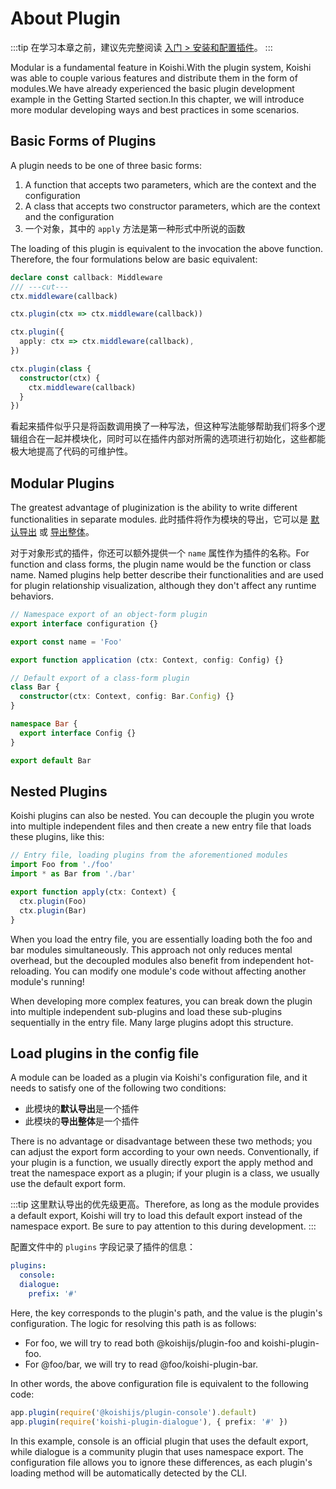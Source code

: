 # About Plugin

:::tip
在学习本章之前，建议先完整阅读 [入门 > 安装和配置插件](../../manual/usage/market.md)。
:::

Modular is a fundamental feature in Koishi.With the plugin system, Koishi was able to couple various features and distribute them in the form of modules.We have already experienced the basic plugin development example in
the Getting Started section.In this chapter, we will introduce more modular developing ways and best practices in some scenarios.

## Basic Forms of Plugins

A plugin needs to be one of three basic forms:

1. A function that accepts two parameters, which are the context and the configuration
2. A class that accepts two constructor parameters, which are the context and the configuration
3. 一个对象，其中的 `apply` 方法是第一种形式中所说的函数

The loading of this plugin is equivalent to the invocation the above function. Therefore, the four formulations below are basic equivalent:

```ts
declare const callback: Middleware
/// ---cut---
ctx.middleware(callback)

ctx.plugin(ctx => ctx.middleware(callback))

ctx.plugin({
  apply: ctx => ctx.middleware(callback),
})

ctx.plugin(class {
  constructor(ctx) {
    ctx.middleware(callback)
  }
})
```

看起来插件似乎只是将函数调用换了一种写法，但这种写法能够帮助我们将多个逻辑组合在一起并模块化，同时可以在插件内部对所需的选项进行初始化，这些都能极大地提高了代码的可维护性。

## Modular Plugins

The greatest advantage of pluginization is the ability to write different functionalities in separate modules. 此时插件将作为模块的导出，它可以是 [默认导出](https://developer.mozilla.org/zh-CN/docs/Web/JavaScript/Reference/Statements/import#导入默认值) 或 [导出整体](https://developer.mozilla.org/zh-CN/docs/Web/JavaScript/Reference/Statements/import#导入整个模块的内容)。

对于对象形式的插件，你还可以额外提供一个 `name` 属性作为插件的名称。For function and class forms, the plugin name would be the function or class name. Named plugins help better describe their functionalities and are used for plugin relationship visualization, although they don't affect any runtime behaviors.

```ts title=foo.ts
// Namespace export of an object-form plugin
export interface configuration {}

export const name = 'Foo'

export function application (ctx: Context, config: Config) {}
```

```ts title=bar.ts
// Default export of a class-form plugin
class Bar {
  constructor(ctx: Context, config: Bar.Config) {}
}

namespace Bar {
  export interface Config {}
}

export default Bar
```

## Nested Plugins

Koishi plugins can also be nested. You can decouple the plugin you wrote into multiple independent files and then create a new entry file that loads these plugins, like this:

```ts title=index.ts
// Entry file, loading plugins from the aforementioned modules
import Foo from './foo'
import * as Bar from './bar'

export function apply(ctx: Context) {
  ctx.plugin(Foo)
  ctx.plugin(Bar)
}
```

When you load the entry file, you are essentially loading both the foo and bar modules simultaneously. This approach not only reduces mental overhead, but the decoupled modules also benefit from independent hot-reloading. You can modify one module's code without affecting another module's running!

When developing more complex features, you can break down the plugin into multiple independent sub-plugins and load these sub-plugins sequentially in the entry file. Many large plugins adopt this structure.

## Load plugins in the config file

A module can be loaded as a plugin via Koishi's configuration file, and it needs to satisfy one of the following two conditions:

- 此模块的**默认导出**是一个插件
- 此模块的**导出整体**是一个插件

There is no advantage or disadvantage between these two methods; you can adjust the export form according to your own needs. Conventionally, if your plugin is a function, we usually directly export the apply method and treat the namespace export as a plugin; if your plugin is a class, we usually use the default export form.

:::tip
这里默认导出的优先级更高。Therefore, as long as the module provides a default export, Koishi will try to load this default export instead of the namespace export. Be sure to pay attention to this during development.
:::

配置文件中的 `plugins` 字段记录了插件的信息：

```yaml title=koishi.yml
plugins:
  console:
  dialogue:
    prefix: '#'
```

Here, the key corresponds to the plugin's path, and the value is the plugin's configuration. The logic for resolving this path is as follows:

- For foo, we will try to read both @koishijs/plugin-foo and koishi-plugin-foo.
- For @foo/bar, we will try to read @foo/koishi-plugin-bar.

In other words, the above configuration file is equivalent to the following code:

```ts
app.plugin(require('@koishijs/plugin-console').default)
app.plugin(require('koishi-plugin-dialogue'), { prefix: '#' })
```

In this example, console is an official plugin that uses the default export, while dialogue is a community plugin that uses namespace export. The configuration file allows you to ignore these differences, as each plugin's loading method will be automatically detected by the CLI.
